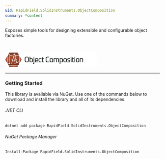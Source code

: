 ```yaml
---
uid: RapidField.SolidInstruments.ObjectComposition
summary: *content
---
```


<!--
Copyright (c) RapidField LLC. Licensed under the MIT License. See LICENSE.txt in the project root for license information.
-->

Exposes simple tools for designing extensible and configurable object factories.

<br />

![Object Composition label](../images/Label.ObjectComposition.300w.png)
- - -

### Getting Started

This library is available via NuGet. Use one of the commands below to download and install the library and all of its dependencies.

###### .NET CLI

```shell
dotnet add package RapidField.SolidInstruments.ObjectComposition
```

###### NuGet Package Manager

```shell
Install-Package RapidField.SolidInstruments.ObjectComposition
```